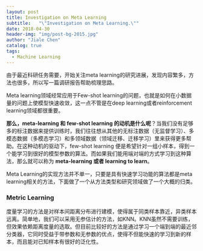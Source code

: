 ```yaml
---
layout: post
title: Investigation on Meta Learning
subtitle:   "\"Investigation on Meta Learning.\""
date: 2018-04-30
header-img: "img/post-bg-2015.jpg"
author: "Jiale Chen"
catalog: true
tags:
  - Machine Learning
---
```


<script type="text/javascript" async src="//cdn.bootcss.com/mathjax/2.7.0/MathJax.js?config=TeX-AMS-MML_HTMLorMML"></script>
<script type="text/javascript" async src="https://cdnjs.cloudflare.com/ajax/libs/mathjax/2.7.1/MathJax.js?config=TeX-MML-AM_CHTML"></script>

由于最近科研任务需要，开始关注meta learning的研究进展，发现内容繁多，方法也很多，所以写一篇调研报告帮助梳理思路。

Meta learning领域经常应用于Few-shot learning的问题，也就是如何在小数据量的问题上使模型快速收敛，这一点不管是在deep learning或者reinforcement learning领域都很重要。

**那么，meta-learning 和 few-shot learning 的动机是什么呢**？当我们没有足够多的标注数据来提供训练时，我们往往想从其他的无标注数据（无监督学习）、多模态数据（多模态学习）和多领域数据（领域迁移、迁移学习）里来获得更多帮助。在这种动机的驱动下，few-shot learning 便是希望针对一组小样本，得到一个能学习到很好的模型参数的算法。而如果我们能用端对端的方式学习到这种算法，那么就可以称为 **meta-learning 或者 learning to learn**。

Meta Learning的实现方法并不单一，只要是具有快速学习功能的算法都是meta learning相关的方法，下面做了一个从方法类型和研究领域做了一个大概的归类。

### Metric Learning
度量学习的方法是对样本间距离分布进行建模，使得属于同类样本靠近，异类样本远离。简单地，我们可以采用无参估计的方法，如KNN。KNN虽然不需要训练，但效果依赖距离度量的选取。但目前比较好的方法是通过学习一个端到端的最近邻分类器，它同时受益于带参数和无参数的优点，使得不但能快速的学习到新的样本，而且能对已知样本有很好的泛化性。